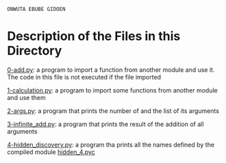```
ONWUTA EBUBE GIDOEN
```

# Description of the Files in this Directory

[0-add.py](./0-add.py): a program to import a function from another module and use it. The code in this file is not executed if the file imported


[1-calculation.py](./1-calculation.py): a program to import some functions from another module and use them


[2-args.py](./2-args.py): a program that prints the number of and the list of its arguments


[3-infinite_add.py](./3-infinite_add.py): a program that prints the result of the addition of all arguments


[4-hidden_discovery.py](./4-hidden_discovery.py): a program tha prints all the names defined by the compiled module [hidden_4.pyc](https://github.com/holbertonschool/0x02.py/raw/master/hidden_4.pyc)
